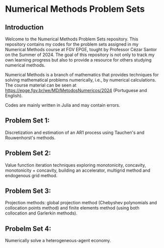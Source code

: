 # Numerical Methods Problem Sets

## Introduction

Welcome to the Numerical Methods Problem Sets repository. This repository contains my codes for the problem sets assigned in my Numerical Methods course at FGV EPGE, tought by Professor Cézar Santor on the Summer of 2024. The goal of this repository is not only to track my own learning progress but also to provide a resource for others studying numerical methods.

Numerical Methods is a branch of mathematics that provides techniques for solving mathematical problems numerically, i.e., by numerical calculations. The course material can be seen at https://epge.fgv.br/we/MD/MetodosNumericos/2024 (Portuguese and English).

Codes are mainly written in Julia and may contain errors. 

## Problem Set 1:
Discretization and estimation of an AR1 process using Tauchen's and Rouwenhorst's methods.

## Problem Set 2: 
Value function iteration techniques exploring monotonicity, concavity, monotonicity + concavity, building an accelerator, multigrid method and endogenous grid method.

## Problem Set 3: 
Projection methods: global projection method (Chebyshev polynomials and collocation points method) and finite elements method (using both collocation and Garlerkin methods).

## Probelm Set 4: 
Numerically solve a heterogeneous-agent economy.
